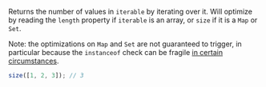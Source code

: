 Returns the number of values in `iterable` by iterating over it. Will optimize by reading the `length` property if `iterable` is an array, or `size` if it is a `Map` or `Set`.

Note: the optimizations on `Map` and `Set` are not guaranteed to trigger, in particular because the `instanceof` check can be fragile [in certain circumstances](https://stackoverflow.com/questions/49832187/how-to-understand-js-realms).

```js
size([1, 2, 3]); // 3
```
